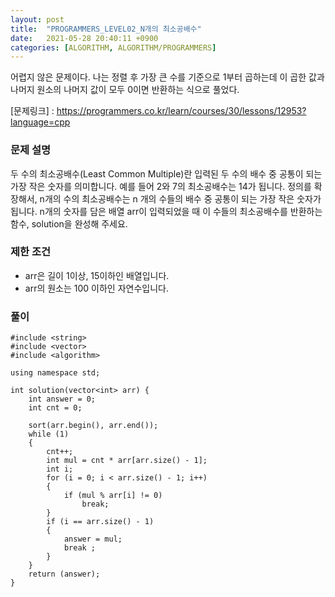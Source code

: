 ```yaml
---
layout: post
title:  "PROGRAMMERS_LEVEL02_N개의 최소공배수"
date:   2021-05-28 20:40:11 +0900
categories: [ALGORITHM, ALGORITHM/PROGRAMMERS]
---
```


어렵지 않은 문제이다. 나는 정렬 후 가장 큰 수를 기준으로 1부터 곱하는데 이 곱한 값과 나머지 원소의 나머지 값이 모두 0이면 반환하는 식으로 풀었다. 

[문제링크] : https://programmers.co.kr/learn/courses/30/lessons/12953?language=cpp

### 문제 설명
두 수의 최소공배수(Least Common Multiple)란 입력된 두 수의 배수 중 공통이 되는 가장 작은 숫자를 의미합니다. 예를 들어 2와 7의 최소공배수는 14가 됩니다. 정의를 확장해서, n개의 수의 최소공배수는 n 개의 수들의 배수 중 공통이 되는 가장 작은 숫자가 됩니다. n개의 숫자를 담은 배열 arr이 입력되었을 때 이 수들의 최소공배수를 반환하는 함수, solution을 완성해 주세요.

### 제한 조건
- arr은 길이 1이상, 15이하인 배열입니다.
- arr의 원소는 100 이하인 자연수입니다.

### 풀이
```
#include <string>
#include <vector>
#include <algorithm>

using namespace std;

int solution(vector<int> arr) {
    int answer = 0;
    int cnt = 0;
    
    sort(arr.begin(), arr.end());
    while (1)
    {
        cnt++;
        int mul = cnt * arr[arr.size() - 1];
        int i;
        for (i = 0; i < arr.size() - 1; i++)
        {
            if (mul % arr[i] != 0)
                break;
        }
        if (i == arr.size() - 1)
        {
            answer = mul;
            break ;
        }
    }
    return (answer);
}
```